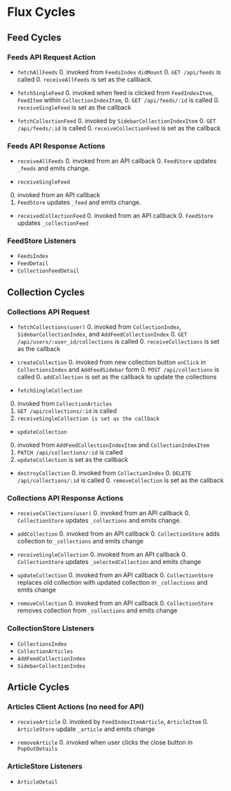 # Flux Cycles

## Feed Cycles

### Feeds API Request Action

* `fetchAllFeeds`
  0. invoked from `FeedsIndex`
  `didMount`
  0. `GET /api/feeds` is called
  0. `receiveAllFeeds` is set as the callback.

* `fetchSingleFeed`
  0. invoked when feed is clicked from `FeedIndexItem`, `FeedItem` within `CollectionIndexItem`,
  0. `GET /api/feeds/:id` is called
  0. `receiveSingleFeed` is set as the callback

* `fetchCollectionFeed`
  0. invoked by `SidebarCollectionIndexItem`
  0. `GET /api/feeds/:id` is called
  0. `receiveCollectionFeed` is set as the callback
### Feeds API Response Actions

* `receiveAllFeeds`
  0. invoked from an API callback
  0. `FeedStore` updates `_feeds` and emits change.

* `receiveSingleFeed`
 0. invoked from an API callback
 0. `FeedStore` updates `_feed` and emits change.

* `receivedCollectionFeed`
  0. invoked from an API callback
  0. `FeedStore` updates `_collectionFeed`

### FeedStore Listeners

* `FeedsIndex`
* `FeedDetail`
* `CollectionFeedDetail`

## Collection Cycles

### Collections API Request

* `fetchCollections(user)`
  0. invoked from `CollectionIndex`, `SidebarCollectionIndex`, and `AddFeedCollectionIndex`
  0. `GET /api/users/:user_id/collections` is called
  0. `receiveCollections` is set as the callback

* `createCollection`
  0. invoked from new collection button `onClick` in `CollectionsIndex` and `AddFeedSidebar` form
  0. `POST /api/collections` is called
  0. `addCollection` is set as the callback to update the collections

* `fetchSingleCollection`
 0. invoked from `CollectionArticles`
 0. `GET /api/collections/:id` is called
 0. `receiveSingleCollection is set as the callback`

* `updateCollection`
 0. invoked from `AddFeedCollectionIndexItem` and `CollectionIndexItem`
 0. `PATCH /api/collections/:id` is called
 0. `updateCollection` is set as the callback  

* `destroyCollection`
  0. invoked from `CollectionIndex`
  0. `DELETE /api/collections/:id` is called
  0. `removeCollection` is set as the callback

### Collections API Response Actions

* `receiveCollections(user)`
  0. invoked from an API callback
  0. `CollectionStore` updates `_collections` and emits change.

* `addCollection`
  0. invoked from an API callback
  0. `CollectionStore` adds collection to `_collections` and emits change

* `receiveSingleCollection`
  0. invoked from an API callback
  0. `CollectionStore` updates `_selectedCollection` and emits change

* `updateCollection`
  0. invoked from an API callback
  0. `CollectionStore` replaces old collection with updated collection in `_collections` and emits change

* `removeCollection`
  0. invoked from an API callback
  0. `CollectionStore` removes collection from `_collections` and emits change

### CollectionStore Listeners

* `CollectionsIndex`
* `CollectionArticles`
* `AddFeedCollectionIndex`
* `SidebarCollectionIndex`

## Article Cycles

### Articles Client Actions (no need for API)

* `receiveArticle`
  0. invoked by `FeedIndexItemArticle`, `ArticleItem`
  0. `ArticleStore` update `_article` and emits change

* `removeArticle`
  0. invoked when user clicks the close button in `PopOutDetails`

### ArticleStore Listeners

* `ArticleDetail`
